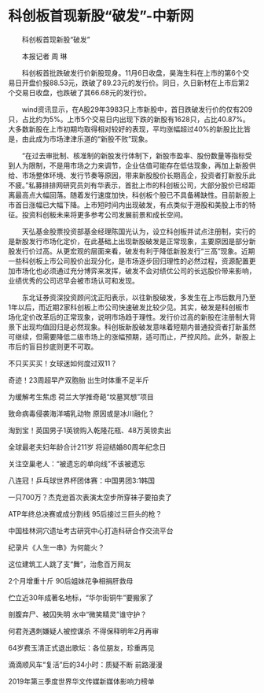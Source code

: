 # 科创板首现新股“破发”-中新网

　　科创板首现新股“破发”

　　本报记者 周 琳

　　科创板首批跌破发行价新股现身。11月6日收盘，昊海生科在上市的第6个交易日开盘价报88.53元，跌破了89.23元的发行价。同日，久日新材在上市后第2个交易日收盘，也跌破了其66.68元的发行价。

　　wind资讯显示，在A股29年3983只上市新股中，首日跌破发行价的仅有209只，占比约为5%。上市5个交易日内出现下跌的新股有1628只，占比40.87%。大多数新股在上市初期均取得相对较好的表现，平均涨幅超过40%的新股比比皆是，由此成为市场津津乐道的“新股不败”现象。

　　“在过去审批制、核准制的新股发行体制下，新股市盈率、股份数量等指标受到人为限制，不是用市场之力来调节，企业估值可能存在低估现象，再加上新股供给、市场整体环境、发行节奏等原因，带来新股股价长期高企，投资者打新股乐此不疲。”私募排排网研究员刘有华表示，首批上市的科创板公司，大部分股价已经距离最高点大幅回落。随着发行速度加快，科创板个股已不具备稀缺性。目前新股上市首日涨幅已大幅下降。上市短时间内出现破发，有点类似于港股和美股上市的特征。投资科创板未来将更多参考公司发展前景和成长空间。

　　天弘基金股票投资部基金经理陈国光认为，设立科创板并试点注册制，实行的是新股发行市场化定价，在此基础上出现新股破发是正常现象，主要原因是部分新股发行价过高。从更宏观的层面来看，破发有利于降低新股发行“三高”现象。近期一些科创板上市公司股价出现分化，是市场逐步回归理性的必然过程，资源配置更加市场化也必须通过充分博弈来发挥，破发不会对绩优公司的长远股价带来影响，业绩优秀的公司迟早会被市场认可和发现。

　　东北证券资深投资顾问沈正阳表示，以往新股破发，多发生在上市后数月乃至1年以后，而近期2家科创板上市公司快速破发比较少见。其实，破发是科创板市场化定价改革后的正常现象，说明市场趋于理性。发行价过高的新股在注册制大背景下出现均值回归是必然现象。科创板新股破发意味着短期内普通投资者打新虽然可继续，但需要降低二级市场上的涨幅预期，适可而止，严控风险。此外，新股上市后的盲目抄底则更不可取。

不只买买买！女球迷如何度过双11？

奇迹！23周超早产双胞胎 出生时体重不足半斤

为缓解考生焦虑 荷兰大学推奇葩“坟墓冥想”项目

致命病毒侵袭海洋哺乳动物 原因或是冰川融化？

淘到宝！英国男子1英镑购入乾隆花瓶、48万英镑卖出

全球最老夫妇年龄合计211岁 将迎结婚80周年纪念日

关注空巢老人：“被遗忘的单向线”不该被遗忘

八连冠！乒乓球世界杯团体赛：中国男团3:1韩国

一只700万？杰克逊首次表演太空步所穿袜子要拍卖了

ATP年终总决赛或成分割线 95后接过三巨头的枪？

中国桂林洞穴遗址考古研究中心打造科研合作交流平台

纪录片《人生一串》为何能火？ 

这位建筑工人跳了支“舞”，治愈百万网友

2个月增重十斤 90后姐妹花争相捐肝救母

伫立近30年成著名地标，“华尔街铜牛”要搬家了

剖腹弃尸、被囚失明 水中“微笑精灵”谁守护？

何君尧遇刺嫌疑人被控谋杀 不得保释明年2月再审

64岁费玉清正式退出歌坛：各位朋友，珍重再见

滴滴顺风车“复活”后的34小时：质疑不断 前路漫漫

2019年第三季度世界华文传媒新媒体影响力榜单
